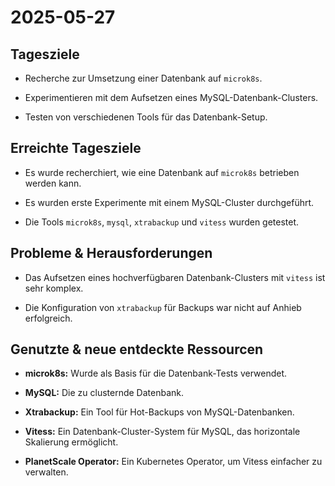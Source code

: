 2025-05-27
==========

Tagesziele
----------

-   Recherche zur Umsetzung einer Datenbank auf `microk8s`.

-   Experimentieren mit dem Aufsetzen eines MySQL-Datenbank-Clusters.

-   Testen von verschiedenen Tools für das Datenbank-Setup.

Erreichte Tagesziele
--------------------

-   Es wurde recherchiert, wie eine Datenbank auf `microk8s` betrieben werden kann.

-   Es wurden erste Experimente mit einem MySQL-Cluster durchgeführt.

-   Die Tools `microk8s`, `mysql`, `xtrabackup` und `vitess` wurden getestet.

Probleme & Herausforderungen
----------------------------

-   Das Aufsetzen eines hochverfügbaren Datenbank-Clusters mit `vitess` ist sehr komplex.

-   Die Konfiguration von `xtrabackup` für Backups war nicht auf Anhieb erfolgreich.

Genutzte & neue entdeckte Ressourcen
------------------------------------

-   **microk8s:** Wurde als Basis für die Datenbank-Tests verwendet.

-   **MySQL:** Die zu clusternde Datenbank.

-   **Xtrabackup:** Ein Tool für Hot-Backups von MySQL-Datenbanken.

-   **Vitess:** Ein Datenbank-Cluster-System für MySQL, das horizontale Skalierung ermöglicht.

-   **PlanetScale Operator:** Ein Kubernetes Operator, um Vitess einfacher zu verwalten.